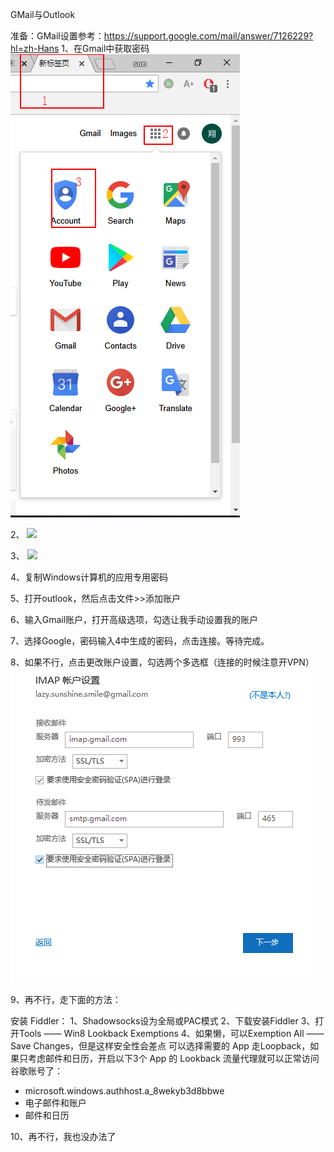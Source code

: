 GMail与Outlook

准备：GMail设置参考：https://support.google.com/mail/answer/7126229?hl=zh-Hans
1、在Gmail中获取密码
![](../../_resources/8ff3dfd5582b47ce8fcb54b77c862739.png)

2、
![](:/859e6a6623094616b2db77127f0521e4)

3、
![](:/e36c6ce3cc8b42c886b861cfd7035bc6)

4、复制Windows计算机的应用专用密码

5、打开outlook，然后点击文件>>添加账户

6、输入Gmail账户，打开高级选项，勾选让我手动设置我的账户

7、选择Google，密码输入4中生成的密码，点击连接。等待完成。

8、如果不行，点击更改账户设置，勾选两个多选框（连接的时候注意开VPN）
![](../../_resources/67d6e6af162243e6a5ca4f269ead07b2.png)

9、再不行，走下面的方法：

安装 Fiddler：
1、Shadowsocks设为全局或PAC模式
2、下载安装Fiddler
3、打开Tools —— Win8 Lookback Exemptions
4、如果懒，可以Exemption All —— Save Changes，但是这样安全性会差点
可以选择需要的 App 走Loopback，如果只考虑邮件和日历，开启以下3个 App 的 Lookback 流量代理就可以正常访问谷歌账号了：
* microsoft.windows.authhost.a_8wekyb3d8bbwe
* 电子邮件和账户
* 邮件和日历

10、再不行，我也没办法了